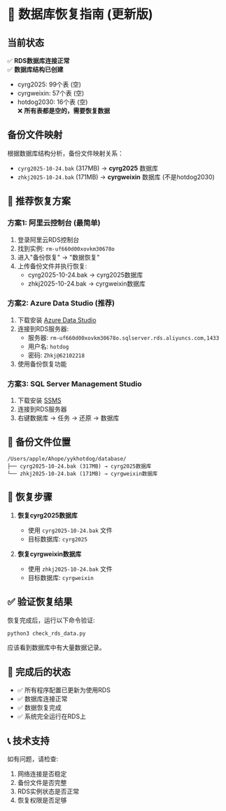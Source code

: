 # 🎯 数据库恢复指南 (更新版)

## 当前状态
✅ **RDS数据库连接正常**  
✅ **数据库结构已创建**  
- cyrg2025: 99个表 (空)
- cyrgweixin: 57个表 (空)  
- hotdog2030: 16个表 (空)  
❌ **所有表都是空的，需要恢复数据**

## 备份文件映射
根据数据库结构分析，备份文件映射关系：
- `cyrg2025-10-24.bak` (317MB) → **cyrg2025** 数据库
- `zhkj2025-10-24.bak` (171MB) → **cyrgweixin** 数据库 (不是hotdog2030)

## 🚀 推荐恢复方案

### 方案1: 阿里云控制台 (最简单)
1. 登录阿里云RDS控制台
2. 找到实例: `rm-uf660d00xovkm30678o`
3. 进入"备份恢复" → "数据恢复"
4. 上传备份文件并执行恢复:
   - cyrg2025-10-24.bak → cyrg2025数据库
   - zhkj2025-10-24.bak → cyrgweixin数据库

### 方案2: Azure Data Studio (推荐)
1. 下载安装 [Azure Data Studio](https://docs.microsoft.com/en-us/sql/azure-data-studio/download-azure-data-studio)
2. 连接到RDS服务器:
   - 服务器: `rm-uf660d00xovkm30678o.sqlserver.rds.aliyuncs.com,1433`
   - 用户名: `hotdog`
   - 密码: `Zhkj@62102218`
3. 使用备份恢复功能

### 方案3: SQL Server Management Studio
1. 下载安装 [SSMS](https://docs.microsoft.com/en-us/sql/ssms/download-sql-server-management-studio-ssms)
2. 连接到RDS服务器
3. 右键数据库 → 任务 → 还原 → 数据库

## 📁 备份文件位置
```
/Users/apple/Ahope/yykhotdog/database/
├── cyrg2025-10-24.bak (317MB) → cyrg2025数据库
└── zhkj2025-10-24.bak (171MB) → cyrgweixin数据库
```

## 🔧 恢复步骤
1. **恢复cyrg2025数据库**
   - 使用 `cyrg2025-10-24.bak` 文件
   - 目标数据库: `cyrg2025`

2. **恢复cyrgweixin数据库**  
   - 使用 `zhkj2025-10-24.bak` 文件
   - 目标数据库: `cyrgweixin`

## ✅ 验证恢复结果
恢复完成后，运行以下命令验证:
```bash
python3 check_rds_data.py
```

应该看到数据库中有大量数据记录。

## 🎉 完成后的状态
- ✅ 所有程序配置已更新为使用RDS
- ✅ 数据库连接正常
- ✅ 数据恢复完成
- ✅ 系统完全运行在RDS上

## 📞 技术支持
如有问题，请检查:
1. 网络连接是否稳定
2. 备份文件是否完整
3. RDS实例状态是否正常
4. 恢复权限是否足够
